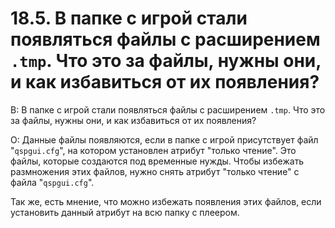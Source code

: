 # 18.5. В папке с игрой стали появляться файлы с расширением `.tmp`. Что это за файлы, нужны они, и как избавиться от их появления?
<!-- [:faq_18_05] -->
В: В папке с игрой стали появляться файлы с расширением `.tmp`. Что это за файлы, нужны они, и как избавиться от их появления?

О:
Данные файлы появляются, если в папке с игрой присутствует файл "`qspgui.cfg`", на котором установлен атрибут "только чтение". Это файлы, которые создаются под временные нужды. Чтобы избежать размножения этих файлов, нужно снять атрибут "только чтение" с файла "`qspgui.cfg`".

Так же, есть мнение, что можно избежать появления этих файлов, если установить данный атрибут на всю папку с плеером.

